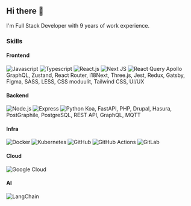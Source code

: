 ## Hi there 👋

I'm Full Stack Developer with 9 years of work experience.

### Skills

#### Frontend

![Javascript](https://img.shields.io/badge/JavaScript-F7DF1E?style=for-the-badge&logo=javascript&logoColor=black)
![Typescript](https://img.shields.io/badge/TypeScript-007ACC?style=for-the-badge&logo=typescript&logoColor=white)
![React.js](https://img.shields.io/badge/React-61DAFB?style=for-the-badge&logo=react&logoColor=black)
![Next JS](https://img.shields.io/badge/Next.js-black?style=for-the-badge&logo=nextdotjs&logoColor=white)
![React Query](https://img.shields.io/badge/react_query-FF4154?style=for-the-badge&logo=reactquery&logoColor=white)
Apollo
GraphQL, Zustand, React Router, i18Next, Three.js, Jest, Redux, Gatsby, Figma, SASS,
LESS, CSS moduulit, Tailwind CSS, UI/UX

#### Backend
![Node.js](https://img.shields.io/badge/Node.js-5FA04E?style=for-the-badge&logo=nodedotjs&logoColor=white)
![Express](https://img.shields.io/badge/Express-black?style=for-the-badge&logo=express&logoColor=white)
![Python](https://img.shields.io/badge/Python-3776AB?style=for-the-badge&logo=python&logoColor=white)
Koa, FastAPI, PHP, Drupal, Hasura, PostGraphile,
PostgreSQL, REST API, GraphQL, MQTT

#### Infra
![Docker](https://img.shields.io/badge/Docker-2496ED?style=for-the-badge&logo=docker&logoColor=white)
![Kubernetes](https://img.shields.io/badge/Kubernetes-326CE5?style=for-the-badge&logo=kubernetes&logoColor=white)
![GitHub](https://img.shields.io/badge/GitHub-181717?style=for-the-badge&logo=github&logoColor=white)
![GitHub Actions](https://img.shields.io/badge/GitHub_Actions-2088FF?style=for-the-badge&logo=githubactions&logoColor=white)
![GitLab](https://img.shields.io/badge/GitLab-FC6D26?style=for-the-badge&logo=gitlab&logoColor=white)

#### Cloud
![Google Cloud](https://img.shields.io/badge/Google_Cloud-4285F4?style=for-the-badge&logo=googlecloud&logoColor=white)

#### AI
![LangChain](https://img.shields.io/badge/langchain-1C3C3C?style=for-the-badge&logo=langchain)



<!--
**devusvulgaris/devusvulgaris** is a ✨ _special_ ✨ repository because its `README.md` (this file) appears on your GitHub profile.

Here are some ideas to get you started:

- 🔭 I’m currently working on ...
- 🌱 I’m currently learning ...
- 👯 I’m looking to collaborate on ...
- 🤔 I’m looking for help with ...
- 💬 Ask me about ...
- 📫 How to reach me: ...
- 😄 Pronouns: ...
- ⚡ Fun fact: ...
-->

